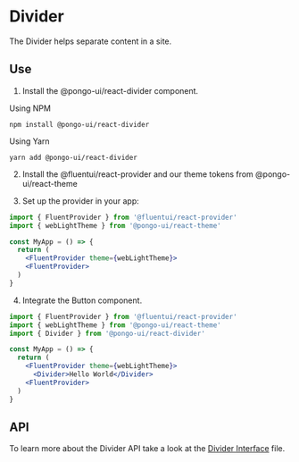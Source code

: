 # Divider

The Divider helps separate content in a site.

## Use

1. Install the @pongo-ui/react-divider component.

Using NPM

```
npm install @pongo-ui/react-divider
```

Using Yarn

```
yarn add @pongo-ui/react-divider
```

2. Install the @fluentui/react-provider and our theme tokens from @pongo-ui/react-theme

3. Set up the provider in your app:

```jsx
import { FluentProvider } from '@fluentui/react-provider'
import { webLightTheme } from '@pongo-ui/react-theme'

const MyApp = () => {
  return (
    <FluentProvider theme={webLightTheme}>
    <FluentProvider>
  )
}
```

4. Integrate the Button component.

```jsx
import { FluentProvider } from '@fluentui/react-provider'
import { webLightTheme } from '@pongo-ui/react-theme'
import { Divider } from '@pongo-ui/react-divider'

const MyApp = () => {
  return (
    <FluentProvider theme={webLightTheme}>
      <Divider>Hello World</Divider>
    <FluentProvider>
  )
}
```

## API

To learn more about the Divider API take a look at the [Divider Interface](src/components/Divider/Divider.types.ts) file.
